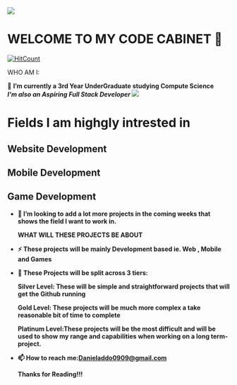 <img src = "https://media.giphy.com/media/OkJat1YNdoD3W/giphy.gif" text-align = "center">


<h1><strong>WELCOME TO MY CODE  CABINET 👋</strong></h1>

[![HitCount](http://hits.dwyl.com/D4N18L/D4N18L.svg)](http://hits.dwyl.com/D4N18L/D4N18L)

  WHO AM I:

  🔭 <b>I’m currently a 3rd Year UnderGraduate studying Compute Science</b>
 <br>
<em><b>I'm also an Aspiring Full Stack Developer</em>
<img src = "https://media.giphy.com/media/Jxoa0dMzFY60o/giphy.gif">
  <div class = "header">
    <h1> Fields I am highgly intrested in</h1>
  </div>
  
  <!-- Sections I am Intrested in -->
  <div class ="container">
  <div class="left-col">
              <h2>Website Development</h2>
     </div>
  <div class="center-col">
              <h2>Mobile Development</h2>
     </div>
  <div class="right-col">
              <h2>Game Development</h2>
     </div>
              </div>
              
  
              
 
 
 
 
 
 
 
 

- 👯 I’m looking to add a lot more projects in the coming weeks that shows the field I want to work in.

  WHAT WILL THESE PROJECTS BE ABOUT

- ⚡ These projects will be mainly Development based ie. Web , Mobile and Games

- 💬 These Projects will be split across 3 tiers:


  Silver Level: These will be simple and straightforward projects that will  get the Github running
  
  
  Gold Level: These projects will be much more complex a take reasonable bit of time to complete
  
 
  Platinum Level:These projects will be the most difficult and will be used to show my range and capabilities when working on a long term-project.
 
- 📫 How to reach me:Danieladdo0909@gmail.com

  Thanks for Reading!!!
